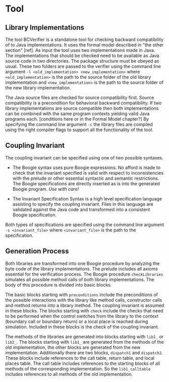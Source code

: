 Tool
====

Library Implementations
-----------------------

The tool BCVerifier is a standalone tool for checking backward compatibility of to Java implementations. It uses the formal model described in "the other section" [ref]. As input the tool uses two implementations made in Java. The implementations that should be checked need to be available as Java source code in two directories. The package structure must be obeyed as usual. These two folders are passed to the verifier using the command line argument `-l <old_implementation> <new_implementation>` where `<old_implementation>` is the path to the source folder of the old library implementation and `<new_implementation>` is the path to the source folder of the new library implementation.

The Java source files are checked for source compatibility first. Source compatibility is a precondition for behavioral backward compatibility. If two library implementations are source compatible then both implementations can be combined with the same program contexts yielding valid Java programs each. [conditions here or in the Formal Model chapter?] By specifying the command line argument `-c` the library files are compiled using the right compiler flags to support all the functionality of the tool.


Coupling Invariant
------------------

The coupling invariant can be specified using one of two possible syntaxes.

  - The Boogie syntax uses pure Boogie expressions. No afford is made to check that the invariant specified is valid with respect to inconsistencies with the prelude or other essential syntactic and semantic restrictions. The Boogie specifications are directly inserted as is into the generated Boogie program. *Use with care!*

  - The Invariant Specification Syntax is a high level specification language assisting to specify the coupling invariant. Files in this language are validated against the Java code and transformed into a consistent Boogie specification.

Both types of specifications are specified using the command line argument `-s <invariant_file>` where `<invariant_file>` is the path to the specification.


Generation Process
------------------

Both libraries are transformed into one Boogie procedure by analyzing the byte code of the library implementations. The prelude includes all axioms essential for the verification process. The Boogie procedure `checkLibraries` simulates all possible method calls of both library implementations. The body of this procedure is divided into basic blocks.

The basic blocks starting with `preconditions` include the preconditions of the possible interactions with the library like method calls, constructor calls and method returns into a library method. The coupling invariant is assumed in these blocks. The blocks starting with `check` include the checks that need to be performed when the control switches from the library to the context (boundary call or boundary return) or a local place is reached during simulation. Included in these blocks is the check of the coupling invariant.

The methods of the libraries are generated into blocks starting with `lib1_` or `lib2_`. The blocks starting with `lib1_` are generated from the methods of the old implementation, the other blocks are generated from the new implementation. Additionally there are two blocks, `dispatch1` and `dispatch2`. These blocks include references to the call table, return table, and local places table. The call table includes references to the starting blocks of all methods of the corresponding implementation. So the `lib1_calltable` includes references to all methods of the old implementation.